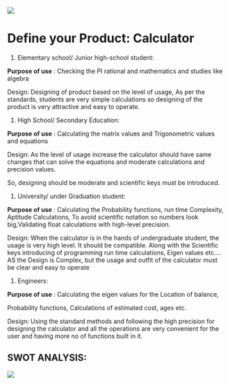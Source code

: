 ![](RackMultipart20210206-4-8ltef0_html_c10dcb45dcaef407.jpg)

# **Define your Product: Calculator**

1. Elementary school/ Junior high-school student:

**Purpose of use** : Checking the PI rational and mathematics and studies like algebra

Design: Designing of product based on the level of usage, As per the standards, students are very simple calculations so designing of the product is very attractive and easy to operate.

1. High School/ Secondary Education:

**Purpose of use** : Calculating the matrix values and Trigonometric values and equations

Design: As the level of usage increase the calculator should have same changes that can solve the equations and moderate calculations and precision values.

So, designing should be moderate and scientific keys must be introduced.

1. University/ under Graduation student:

**Purpose of use** : Calculating the Probability functions, run time Complexity, Aptitude Calculations, To avoid scientific notation so numbers look big,Validating float calculations with high-level precision.

Design: When the calculator is in the hands of undergraduate student, the usage is very high level. It should be compatible. Along with the Scientific keys introducing of programming run time calculations, Eigen values etc.… AS the Design is Complex, but the usage and outfit of the calculator must be clear and easy to operate

1. Engineers:

**Purpose of use** : Calculating the eigen values for the Location of balance,

Probability functions, Calculations of estimated cost, ages etc.

Design: Using the standard methods and following the high precision for designing the calculator and all the operations are very convenient for the user and having more no of functions built in it.

## SWOT ANALYSIS:

![](RackMultipart20210206-4-8ltef0_html_b1f9957005242ef8.jpg)
